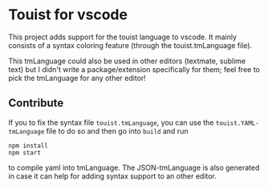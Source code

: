 Touist for vscode
=================

This project adds support for the touist language to vscode. It mainly consists
of a syntax coloring feature (through the touist.tmLanguage file).

This tmLanguage could also be used in other editors (textmate, sublime text) but
I didn't write a package/extension specifically for them; feel free to pick the
tmLanguage for any other editor!


## Contribute

If you to fix the syntax file `touist.tmLanguage`, you can use the
`touist.YAML-tmLanguage` file to do so and then go into `build` and run

    npm install
    npm start

to compile yaml into tmLanguage. The JSON-tmLanguage is also generated in
case it can help for adding syntax support to an other editor.